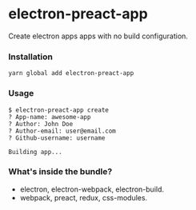 # electron-preact-app

Create electron apps apps with no build configuration.

### Installation

```Shell
yarn global add electron-preact-app
```

### Usage

```Shell
$ electron-preact-app create
? App-name: awesome-app
? Author: John Doe
? Author-email: user@email.com
? Github-username: username

Building app...
```

### What's inside the bundle?

* electron, electron-webpack, electron-build.
* webpack, preact, redux, css-modules.
